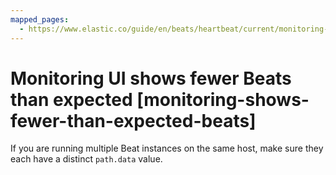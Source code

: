 ```yaml
---
mapped_pages:
  - https://www.elastic.co/guide/en/beats/heartbeat/current/monitoring-shows-fewer-than-expected-beats.html
---
```


# Monitoring UI shows fewer Beats than expected [monitoring-shows-fewer-than-expected-beats]

If you are running multiple Beat instances on the same host, make sure they each have a distinct `path.data` value.


